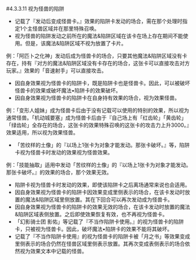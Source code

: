 #4.3.3.11        视为怪兽的陷阱
* 记载了『发动后变成怪兽卡。』效果的陷阱卡发动的场合，需在那个处理时指定1个主怪兽区域并在那里特殊召唤。
* 视为怪兽的陷阱发动之前所在的魔法&陷阱区域在该卡在场上存在期间不能使用。但是，该魔法&陷阱区域不视为放置了卡片。

例：「阿匹卜之化神」发动后成为怪兽卡的场合，只要其他魔法&陷阱区域没有卡存在，持有『对方的魔法&陷阱区域没有卡存在的场合，这张卡可以直接攻击对方玩家。』效果的「音速射手」可以直接攻击。
* 因自身效果视为怪兽卡的陷阱卡，既是陷阱卡也是怪兽卡。因此，可以被破坏怪兽卡的效果或破坏魔法•陷阱卡的效果破坏。
* 因自身效果视为怪兽卡的陷阱卡在自身持有效果的场合，视为效果怪兽。

例：「变形人姐妹」成为怪兽卡后由于没有记载可以使用的特别的效果，所以视为通常怪兽。「机动城要塞」成为怪兽卡后由于『自己场上有「红齿轮」「黄齿轮」「绿齿轮」全存在的场合，这张卡的效果特殊召唤的这张卡的攻击力上升3000。』效果适用，所以视为效果怪兽。
* 「苦纹样的土像」的『以场上1张卡为对象才能发动。那张卡破坏。』等，陷阱卡视为怪兽卡时发动的效果视为怪兽效果。

例：「技能抽取」适用中发动「苦纹样的土像」的『以场上1张卡为对象才能发动。那张卡破坏。』的效果的场合，那个效果无效。
* 陷阱卡视为怪兽卡时发动的效果，即使该陷阱卡之后离场通常来说也会适用。
* 因自身效果视为怪兽卡的陷阱卡因效果变成里侧表示的场合，在该卡发动时放置的魔法&陷阱区域里侧放置。其在下回合可以再次发动成为怪兽卡。
* 因自身效果视为怪兽卡的陷阱卡的效果无效的场合，在该卡发动时放置的魔法&陷阱区域表侧放置。之后即使效果恢复有效，也不再视为怪兽卡。
* 「幻影骑士团 影佑」等记载了『不当作陷阱卡使用。』的视为怪兽卡的陷阱卡，只被视为怪兽卡。因此，破坏魔法•陷阱卡的效果不能将其破坏。
* 记载了『不当作陷阱卡使用』的视为怪兽卡的陷阱卡被「月之书」等效果变成里侧表示的场合仍然在怪兽区域里侧表示放置。其再次变成表侧表示的场合依然视为效果文本中记载的怪兽。
